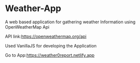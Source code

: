 # Weather-App
A web based application for  gathering weather Information using OpenWeatherMap Api

API link:https://openweathermap.org/api

Used VanillaJS for developing the Application

Go to App:https://weather0report.netlify.app
